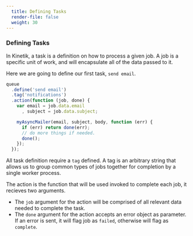 ```yaml
---
  title: Defining Tasks
  render-file: false
  weight: 30
---
```


### Defining Tasks

In Kinetik, a task is a definition on how to process a given job. A job is a specific unit 
of work, and will encapsulate all of the data passed to it.

Here we are going to define our first task, `send email`.

```javascript
queue
  .define('send email')
  .tag('notifications')
  .action(function (job, done) {
    var email = job.data.email
      , subject = job.data.subject;

    myAsyncMailer(email, subject, body, function (err) {
      if (err) return done(err);
      // do more things if needed.
      done();
    });
  });
```

All task definition require a `tag` defined. A tag is an arbitrary string that allows 
us to group common types of jobs together for completion by a single worker process.

The action is the function that will be used invoked to complete each job, it recieves
two arguments.

* The `job` argument for the action will be comprised of all relevant data needed to
complete the task.
* The `done` argument for the action accepts an error object as parameter. If an error 
is sent, it will  flag job as `failed`, otherwise will flag as `complete`.
